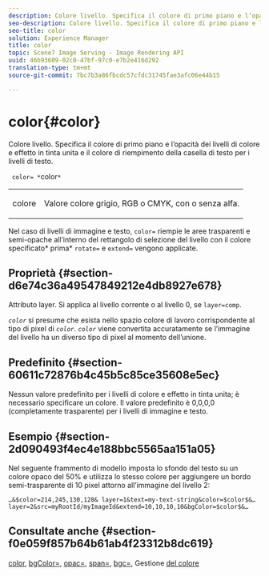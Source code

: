 ```yaml
---
description: Colore livello. Specifica il colore di primo piano e l’opacità dei livelli di colore e effetto in tinta unita e il colore di riempimento della casella di testo per i livelli di testo.
seo-description: Colore livello. Specifica il colore di primo piano e l’opacità dei livelli di colore e effetto in tinta unita e il colore di riempimento della casella di testo per i livelli di testo.
seo-title: color
solution: Experience Manager
title: color
topic: Scene7 Image Serving - Image Rendering API
uuid: 46b93609-02c0-47bf-97c0-e7b2e416d292
translation-type: tm+mt
source-git-commit: 7bc7b3a86fbcdc57cfdc31745fae3afc06e44b15

---
```



# color{#color}

Colore livello. Specifica il colore di primo piano e l’opacità dei livelli di colore e effetto in tinta unita e il colore di riempimento della casella di testo per i livelli di testo.

` color= *`color`*`

<table id="simpletable_68645167998A42229CEF858909FD447E"> 
 <tr class="strow"> 
  <td class="stentry"> <p> <span class="codeph"> <span class="varname"> colore </span></span> </p> </td> 
  <td class="stentry"> <p>Valore colore grigio, RGB o CMYK, con o senza alfa. </p> </td> 
 </tr> 
</table>

Nel caso di livelli di immagine e testo, `color=` riempie le aree trasparenti e semi-opache all’interno del rettangolo di selezione del livello con il colore specificato* prima* `rotate=` e `extend=` vengono applicate.

## Proprietà {#section-d6e74c36a49547849212e4db8927e678}

Attributo layer. Si applica al livello corrente o al livello 0, se `layer=comp`.

*`color`* si presume che esista nello spazio colore di lavoro corrispondente al tipo di pixel di *`color`*. *`color`* viene convertita accuratamente se l’immagine del livello ha un diverso tipo di pixel al momento dell’unione.

## Predefinito {#section-60611c72876b4c45b5c85ce35608e5ec}

Nessun valore predefinito per i livelli di colore e effetto in tinta unita; è necessario specificare un colore. Il valore predefinito è 0,0,0,0 (completamente trasparente) per i livelli di immagine e testo.

## Esempio {#section-2d090493f4ec4e188bbc5565aa151a05}

Nel seguente frammento di modello imposta lo sfondo del testo su un colore opaco del 50% e utilizza lo stesso colore per aggiungere un bordo semi-trasparente di 10 pixel attorno all’immagine del livello 2:

`…&$color=214,245,130,128& layer=1&text=my-text-string&color=$color$&… layer=2&src=myRootId/myImageId&extend=10,10,10,10&bgColor=$color$&…`

## Consultate anche {#section-f0e059f857b64b61ab4f23312b8dc619}

[color](../../../../../is-api/http-ref/image-serving-api-ref/c-http-protocol-reference/c-data-types/r-is-http-color.md#reference-0fdb264a3aed4bd78451bb55311f6e93), [bgColor=](../../../../../is-api/http-ref/image-serving-api-ref/c-http-protocol-reference/c-command-reference/r-bgcolor.md#reference-441371ba4ef54fe781887c5ae448f6ab), [opac=](../../../../../is-api/http-ref/image-serving-api-ref/c-http-protocol-reference/c-command-reference/r-opac.md#reference-d2269b51aca34599a08d0a46ee5c27e5), [span=](../../../../../is-api/http-ref/image-serving-api-ref/c-http-protocol-reference/c-command-reference/r-extend.md#reference-7e9156beb285459d830e2d56782a74ac), [bgc=](../../../../../is-api/http-ref/image-serving-api-ref/c-http-protocol-reference/c-command-reference/r-bgc.md#reference-53376175f617446fbe5c69120f834b88), Gestione [del colore](../../../../../is-api/http-ref/image-serving-api-ref/c-http-protocol-reference/c-syntax-and-features/r-color-management.md#reference-c7e4a72d589145189f7e4bcb6b4544d7)
